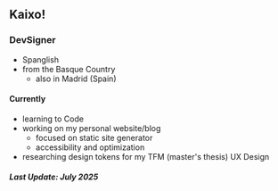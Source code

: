 ## Kaixo!

### DevSigner 
- Spanglish
- from the Basque Country
  - also in Madrid (Spain)

#### Currently
- learning to Code
- working on my personal website/blog
  - focused on static site generator
  - accessibility and optimization
- researching design tokens for my TFM
  (master's thesis) UX Design 

##### Last Update: July 2025
